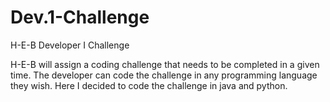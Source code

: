 # Dev.1-Challenge
H-E-B Developer I Challenge

H-E-B will assign a coding challenge that needs to be completed in a given time. The developer can code the challenge in any programming language they wish. Here I decided to code the challenge in java and python.
